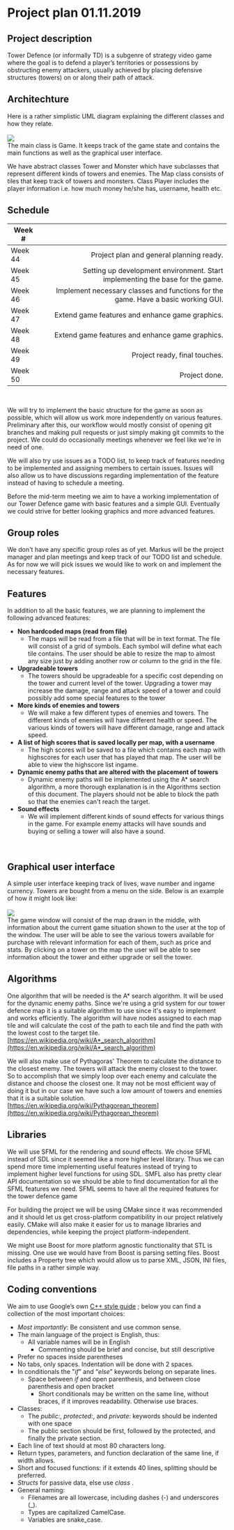 # Project plan 01.11.2019

## Project description

Tower Defence (or informally TD) is a subgenre of strategy video game where the goal is to defend a player’s territories or possessions by obstructing enemy attackers, usually achieved by placing defensive structures (towers) on or along their path of attack.
<br /> 

## Architechture

Here is a rather simplistic UML diagram explaining the different classes and how they relate.
<br />
<br />
![](https://i.imgur.com/L5tW7fr.png)
<br />
The main class is Game. It keeps track of the game state and contains the main functions as well as the graphical user interface.

We have abstract classes Tower and Monster which have subclasses that represent different kinds of towers and enemies. The Map class consists of tiles that keep track of towers and monsters. Class Player includes the player information i.e. how much money he/she has, username, health etc.
<br /> 

## Schedule

| Week  # |                                                                                   |
| ------- | --------------------------------------------------------------------------------: |
| Week 44 |                                          Project plan and general planning ready. |
| Week 45 |     Setting up development environment. Start implementing the base for the game. |
| Week 46 | Implement necessary classes and functions for the game. Have a basic working GUI. |
| Week 47 |                                   Extend game features and enhance game graphics. |
| Week 48 |                                   Extend game features and enhance game graphics. |
| Week 49 |                                                     Project ready, final touches. |
| Week 50 |                                                                     Project done. |
<br />

We will try to implement the basic structure for the game as soon as possible, which will allow us work more independently on various features.
Preliminary after this, our workflow would mostly consist of opening git branches and making pull requests or just simply making git commits to the project. We could do occasionally meetings whenever we feel like we're in need of one.

We will also try use issues as a TODO list, to keep track of features needing to be implemented and assigning members to certain issues. Issues will also allow us to have discussions regarding implementation of the feature instead of having to schedule a meeting.

Before the mid-term meeting we aim to have a working implementation of our Tower Defence game with basic features and a simple GUI. Eventually we could strive for better looking graphics and more advanced features.
<br /> 

## Group roles

We don't have any specific group roles as of yet. Markus will be the project manager and plan meetings and keep track of our TODO list and schedule. As for now we will pick issues we would like to work on and implement the necessary features.
<br /> 

## Features

In addition to all the basic features, we are planning to implement the following advanced features:
<br />

- **Non hardcoded maps (read from file)**
  - The maps will be read from a file that will be in text format. The file will consist of a grid of symbols. Each symbol will define what each tile contains. The user should be able to resize the map to almost any size just by adding another row or column to the grid in the file.
- **Upgradeable towers**
  - The towers should be upgradeable for a specific cost depending on the tower and current level of the tower. Upgrading a tower may increase the damage, range and attack speed of a tower and could possibly add some special features to the tower
- **More kinds of enemies and towers**
  - We will make a few different types of enemies and towers. The different kinds of enemies will have different health or speed. The various kinds of towers will have different damage, range and attack speed.
- **A list of high scores that is saved locally per map, with a username**
  - The high scores will be saved to a file which contains each map with highscores for each user that has played that map. The user will be able to view the highscore list ingame.
- **Dynamic enemy paths that are altered with the placement of towers**
  - Dynamic enemy paths will be implemented using the A&ast; search algorithm, a more thorough explanation is in the Algorithms section of this document. The players should not be able to block the path so that the enemies can't reach the target.
- **Sound effects**
  - We will implement different kinds of sound effects for various things in the game. For example enemy attacks will have sounds and buying or selling a tower will also have a sound.

<br /> 

## Graphical user interface

A simple user interface keeping track of lives, wave number and ingame currency. Towers are bought from a menu on the side. Below is an example of how it might look like:
<br /> 
<br /> 
![](https://i.imgur.com/Vrg0YCF.png=600x)
<br /> 
The game window will consist of the map drawn in the middle, with information about the current game situation shown to the user at the top of the window. The user will be able to see the various towers available for purchase with relevant information for each of them, such as price and stats. By clicking on a tower on the map the user will be able to see information about the tower and either upgrade or sell the tower.
<br />

## Algorithms

One algorithm that will be needed is the A* search algorithm. It will be used for the dynamic enemy paths. Since we're using a grid system for our tower defence map it is a suitable algorithm to use since it's easy to implement and works efficiently. The algorithm will have nodes assigned to each map tile and will calculate the cost of the path to each tile and find the path with the lowest cost to the target tile.  
[https://en.wikipedia.org/wiki/A*_search_algorithm](https://en.wikipedia.org/wiki/A*_search_algorithm)

We will also make use of Pythagoras' Theorem to calculate the distance to the closest enemy. The towers will attack the enemy closest to the tower. So to accomplish that we simply loop over each enemy and calculate the distance and choose the closest one. It may not be most efficient way of doing it but in our case we have such a low amount of towers and enemies that it is a suitable solution.  
[https://en.wikipedia.org/wiki/Pythagorean_theorem](https://en.wikipedia.org/wiki/Pythagorean_theorem)
<br />

## Libraries

We will use SFML for the rendering and sound effects. We chose SFML instead of SDL since it seemed like a more higher level library. Thus we can spend more time implementing useful features instead of trying to implement higher level functions for using SDL. SMFL also has pretty clear API documentation so we should be able to find documentation for all the SFML features we need. SFML seems to have all the required features for the tower defence game

For building the project we will be using CMake since it was recommended and it should let us get cross-platform compatibility in our project relatively easily. CMake will also make it easier for us to manage libraries and dependencies, while keeping the project platform-independent.

We might use Boost for more platform agnostic functionality that STL is missing. One use we would have from Boost is parsing setting files. Boost includes a Property tree which would allow us to parse XML, JSON, INI files, file paths in a rather simple way.

## Coding conventions

We aim to use Google’s own [C++ style guide](https://google.github.io/styleguide/cppguide.html) ; below you can find a collection of the most important choices:

- *Most importantly*: Be consistent and use common sense.
- The main language of the project is English, thus:
  - All variable names will be in English
    - Commenting  should be brief and concise, but still descriptive
- Prefer no spaces inside parentheses
- No tabs, only spaces. Indentation will be done with 2 spaces.
- In conditionals the "*if*” and “*else*” keywords belong on separate lines.
  - Space between *if* and open parenthesis, and between close parenthesis and open bracket
    - Short conditionals may be written on the same line, without braces, if it improves readability. Otherwise use braces.
- Classes:
  - The *public:*, *protected:*, and *private:* keywords should be indented with one space
  - The public section should be first, followed by the protected, and finally the private section.
- Each line of text should at most 80 characters long.
- Return types, parameters, and function declaration of the same line, if width allows.
- Short and focused functions: if it extends 40 lines, splitting should be preferred.
- *Structs*  for passive data, else use *class* .
- General naming:
  - Filenames are all lowercase, including dashes (-) and underscores (\_).
  - Types are capitalized CamelCase.
  - Variables are snake_case.
